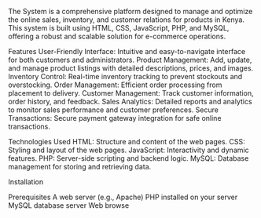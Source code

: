  The System is a comprehensive platform designed to manage and optimize the online sales, inventory, and customer relations for products in Kenya. This system is built using HTML, CSS, JavaScript, PHP, and MySQL, offering a robust and scalable solution for e-commerce operations.

Features User-Friendly Interface: Intuitive and easy-to-navigate interface for both customers and administrators. Product Management: Add, update, and manage product listings with detailed descriptions, prices, and images. Inventory Control: Real-time inventory tracking to prevent stockouts and overstocking. Order Management: Efficient order processing from placement to delivery. Customer Management: Track customer information, order history, and feedback. Sales Analytics: Detailed reports and analytics to monitor sales performance and customer preferences. Secure Transactions: Secure payment gateway integration for safe online transactions.

Technologies Used HTML: Structure and content of the web pages. CSS: Styling and layout of the web pages. JavaScript: Interactivity and dynamic features. PHP: Server-side scripting and backend logic. MySQL: Database management for storing and retrieving data.

Installation

Prerequisites A web server (e.g., Apache) PHP installed on your server MySQL database server Web browse 
